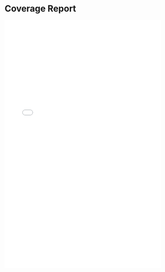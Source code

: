 # Coverage Report

<iframe src="./coverage/index.html" width="100%" height="800px" style="border:none;"></iframe>

